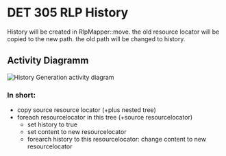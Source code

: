 # DET 305 RLP History

History will be created in RlpMapper::move. the old resource locator will be copied to the new path. the old path will be changed to history.

## Activity Diagramm

![History Generation activity diagram](https://raw.github.com/sulu-cmf/docs/master/detail-specification/images/diagrams/rlp-history.jpg)

### In short:

* copy source resource locator (+plus nested tree)
* foreach resourcelocator in this tree (+source resourcelocator)
	* set history to true
	* set content to new resourcelocator
	* forearch history to this resourcelocator: change content to new resourcelocator